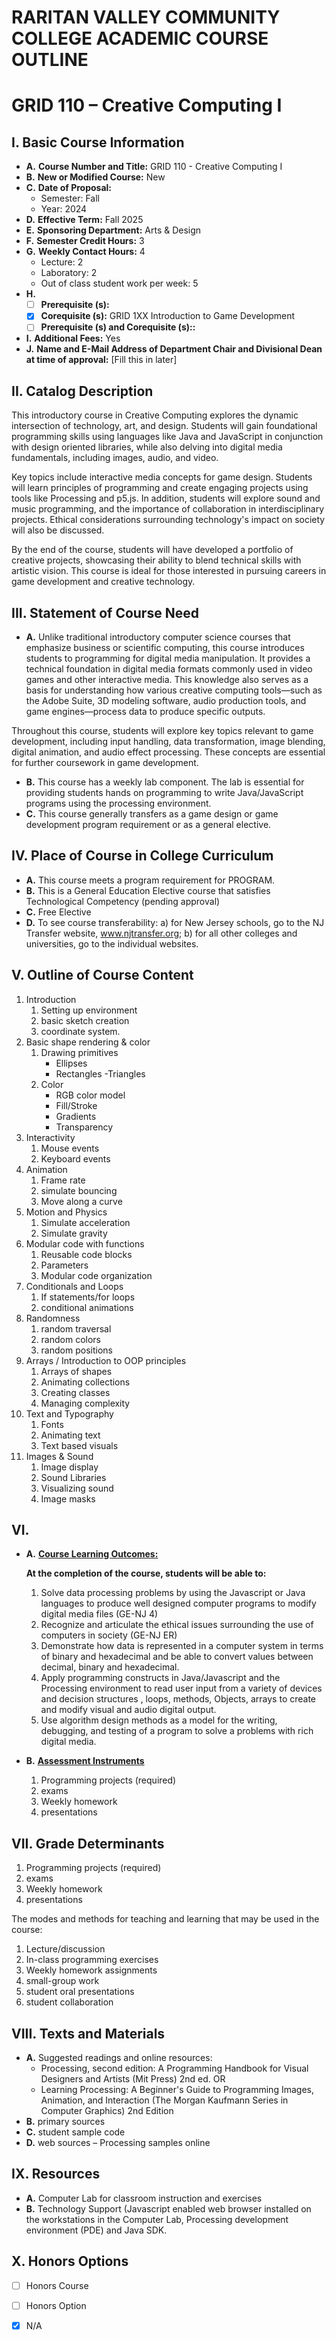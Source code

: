 # RARITAN VALLEY COMMUNITY COLLEGE ACADEMIC COURSE OUTLINE

# GRID 110 – Creative Computing I

## I. Basic Course Information

- **A.** **Course Number and Title:** GRID 110 - Creative Computing I
- **B.** **New or Modified Course:** New
- **C.** **Date of Proposal:**  
    - Semester: Fall  
    - Year: 2024
- **D.** **Effective Term:** Fall 2025
- **E.** **Sponsoring Department:** Arts & Design
- **F.** **Semester Credit Hours:** 3
- **G.** **Weekly Contact Hours:** 4 
    - Lecture: 2
    - Laboratory: 2  
    - Out of class student work per week: 5
- **H.** 
    - [ ] **Prerequisite (s):** 
    - [x] **Corequisite (s):** GRID 1XX Introduction to Game Development
    - [ ] **Prerequisite (s) and **Corequisite (s):**:**
- **I.** **Additional Fees:** Yes
- **J.** **Name and E-Mail Address of Department Chair and Divisional Dean at time of approval:** [Fill this in later]

## II. Catalog Description

This introductory course in Creative Computing explores the dynamic intersection of technology, art, and design. Students will gain foundational programming skills using languages like Java and JavaScript in conjunction with design oriented libraries, while also delving into digital media fundamentals, including images, audio, and video.

Key topics include interactive media concepts for game design. Students will learn principles of programming and create engaging projects using tools like Processing and p5.js. In addition, students will explore sound and music programming, and the importance of collaboration in interdisciplinary projects. Ethical considerations surrounding technology's impact on society will also be discussed.

By the end of the course, students will have developed a portfolio of creative projects, showcasing their ability to blend technical skills with artistic vision. This course is ideal for those interested in pursuing careers in game development and creative technology.

## III. Statement of Course Need

- **A.** Unlike traditional introductory computer science courses that emphasize business or scientific computing, this course introduces students to programming for digital media manipulation. It provides a technical foundation in digital media formats commonly used in video games and other interactive media. This knowledge also serves as a basis for understanding how various creative computing tools—such as the Adobe Suite, 3D modeling software, audio production tools, and game engines—process data to produce specific outputs.  
  
Throughout this course, students will explore key topics relevant to game development, including input handling, data transformation, image blending, digital animation, and audio effect processing. These concepts are essential for further coursework in game development.
- **B.** This course has a weekly lab component.  The lab is essential for providing students hands on programming to write Java/JavaScript programs using the processing environment.
- **C.** This course generally transfers as a game design or game development program requirement or as a general elective.

## IV. Place of Course in College Curriculum

- **A.** This course meets a program requirement for PROGRAM.
- **B.** This is a General Education Elective course that satisfies Technological Competency (pending approval)
- **C.** Free Elective
- **D.** To see course transferability: a) for New Jersey schools, go to the NJ Transfer website, www.njtransfer.org; b) for all other colleges and universities, go to the individual websites.

## V. Outline of Course Content

1. Introduction
    1. Setting up environment
    2. basic sketch creation
    3.  coordinate system.
1. Basic shape rendering & color
    1. Drawing primitives
        - Ellipses
        - Rectangles
        -Triangles
    2. Color
        - RGB color model
        - Fill/Stroke
        - Gradients
        - Transparency
1. Interactivity
    1. Mouse events
    2. Keyboard events
1. Animation 
    1. Frame rate
    2. simulate bouncing
    3. Move along a curve
1. Motion and Physics
    1. Simulate acceleration
    2. Simulate gravity
1. Modular code with functions
    1. Reusable code blocks
    2. Parameters
    3. Modular code organization
1. Conditionals and Loops
    1. If statements/for loops
    2. conditional animations
1. Randomness
    1. random traversal
    2. random colors
    3. random positions
1. Arrays / Introduction to OOP principles
    1. Arrays of shapes
    2. Animating collections
    3. Creating classes
    4. Managing complexity
1. Text and Typography
    1. Fonts
    2. Animating text
    3. Text based visuals
1. Images & Sound
    1. Image display
    2. Sound Libraries
    3. Visualizing sound
    4. Image masks

## VI. 

- **A.** **<u>Course Learning Outcomes:</u>**  

    **At the completion of the course, students will be able to:**  
    1. Solve data processing problems by using the Javascript or Java languages to produce well designed computer programs to modify digital media files (GE-NJ 4) 
    2. Recognize and articulate the ethical issues surrounding the use of computers in society (GE-NJ ER) 
    3. Demonstrate how data is represented in a computer system in terms of binary and hexadecimal and be able to convert values between decimal, binary and hexadecimal. 
    4. Apply programming constructs in Java/Javascript and the Processing environment to read user input from a variety of devices and decision structures , loops, methods, Objects, arrays to create and modify visual and audio digital output. 
    5. Use algorithm design methods as a model for the writing, debugging, and testing of a program to solve a problems with rich digital media.

- **B.** **<u>Assessment Instruments</u>**  
    1. Programming projects (required)
    2. exams
    3. Weekly homework
    4. presentations 

## VII. Grade Determinants

1. Programming projects (required)
1. exams
1. Weekly homework
1. presentations

The modes and methods for teaching and learning that may be used in the course:

1. Lecture/discussion
1. In-class programming exercises
1. Weekly homework assignments
1. small-group work
1. student oral presentations
1. student collaboration

## VIII. Texts and Materials
- **A.** Suggested readings and online resources:
    - Processing, second edition: A Programming Handbook for Visual Designers and Artists (Mit Press) 2nd ed. OR
    - Learning Processing: A Beginner's Guide to Programming Images, Animation, and Interaction (The Morgan Kaufmann Series in Computer Graphics) 2nd Edition 
- **B.** primary sources
- **C.** student sample code
- **D.** web sources – Processing samples online

## IX. Resources
- **A.** Computer Lab for classroom instruction and exercises
- **B.** Technology Support (Javascript enabled web browser installed on the workstations in the Computer Lab, Processing development environment (PDE) and Java SDK.

## X. Honors Options
- [ ] Honors Course
- [ ] Honors Option
- [x] N/A

